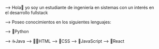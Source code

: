--> Hola👋 yo soy un estudiante de ingeniería en sistemas con un interés en el desarrollo fullstack


--> Poseo conocimientos en los siguientes lenguajes:

--> 🐍Python


--> ☕Java
--> 🤷‍♂️HTML
--> 🦄CSS
--> 👾JavaScript
--> 🦖React

<!---
Alexsoto042/Alexsoto042
--->
